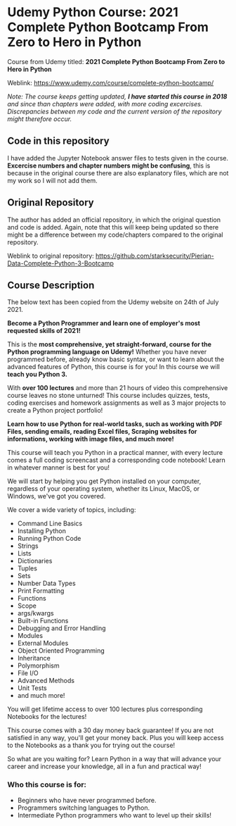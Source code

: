 # Udemy Python Course: 2021 Complete Python Bootcamp From Zero to Hero in Python
Course from Udemy titled: **2021 Complete Python Bootcamp From Zero to Hero in Python**

Weblink: <https://www.udemy.com/course/complete-python-bootcamp/>

*Note: The course keeps getting updated, ***I have started this course in 2018*** and since than chapters were added, with more coding excercises. Discrepancies between my code and the current version of the repository might therefore occur.*

## Code in this repository
I have added the Jupyter Notebook answer files to tests given in the course.
**Excercise numbers and chapter numbers might be confusing**, this is because in the original course there are also explanatory files, which are not my work so I will not add them.

## Original Repository
The author has added an official repository, in which the original question and code is added. Again, note that this will keep being updated so there might be a difference between my code/chapters compared to the original repository. 

Weblink to original repository: <https://github.com/starksecurity/Pierian-Data-Complete-Python-3-Bootcamp>

## Course Description
The below text has been copied from the Udemy website on 24th of July 2021.

**Become a Python Programmer and learn one of employer's most requested skills of 2021!**

This is the **most comprehensive, yet straight-forward, course for the Python programming language on Udemy!** Whether you have never programmed before, already know basic syntax, or want to learn about the advanced features of Python, this course is for you! In this course we will **teach you Python 3.**

With **over 100 lectures** and more than 21 hours of video this comprehensive course leaves no stone unturned! This course includes quizzes, tests, coding exercises and homework assignments as well as 3 major projects to create a Python project portfolio!

**Learn how to use Python for real-world tasks, such as working with PDF Files, sending emails, reading Excel files, Scraping websites for informations, working with image files, and much more!**

This course will teach you Python in a practical manner, with every lecture comes a full coding screencast and a corresponding code notebook! Learn in whatever manner is best for you!

We will start by helping you get Python installed on your computer, regardless of your operating system, whether its Linux, MacOS, or Windows, we've got you covered.

We cover a wide variety of topics, including:

* Command Line Basics
* Installing Python
* Running Python Code
* Strings
* Lists 
* Dictionaries
* Tuples
* Sets
* Number Data Types
* Print Formatting
* Functions
* Scope
* args/kwargs
* Built-in Functions
* Debugging and Error Handling
* Modules
* External Modules
* Object Oriented Programming
* Inheritance
* Polymorphism
* File I/O
* Advanced Methods
* Unit Tests
* and much more!

You will get lifetime access to over 100 lectures plus corresponding Notebooks for the lectures!

This course comes with a 30 day money back guarantee! If you are not satisfied in any way, you'll get your money back. Plus you will keep access to the Notebooks as a thank you for trying out the course!

So what are you waiting for? Learn Python in a way that will advance your career and increase your knowledge, all in a fun and practical way!

### Who this course is for:
* Beginners who have never programmed before.
* Programmers switching languages to Python.
* Intermediate Python programmers who want to level up their skills!
